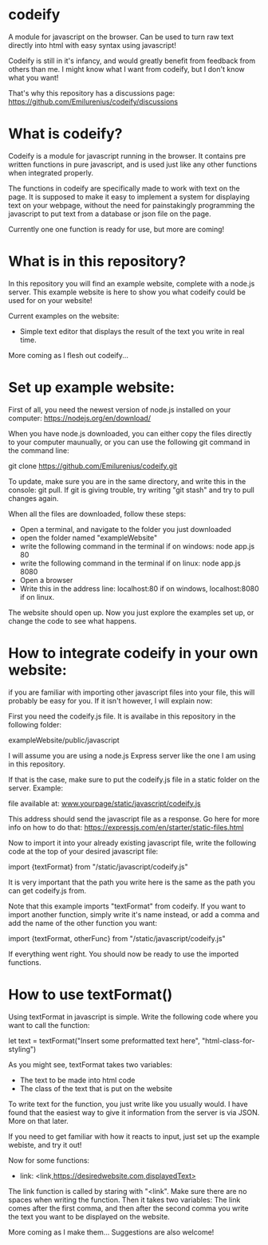 # codeify
A module for javascript on the browser. Can be used to turn raw text directly into html with easy syntax using javascript!

Codeify is still in it's infancy, and would greatly benefit from feedback from others than me.
I might know what I want from codeify, but I don't know what you want! 

That's why this repository has a discussions page: https://github.com/Emilurenius/codeify/discussions

# What is codeify?
Codeify is a module for javascript running in the browser. It contains pre written functions in pure javascript, and is used just like any other functions when integrated properly.

The functions in codeify are specifically made to work with text on the page. It is supposed to make it easy to implement a system for displaying text on your webpage,
without the need for painstakingly programming the javascript to put text from a database or json file on the page.

Currently one one function is ready for use, but more are coming!

# What is in this repository?
In this repository you will find an example website, complete with a node.js server. This example website is here to show you what codeify could be used for on your website!

Current examples on the website:
* Simple text editor that displays the result of the text you write in real time.

More coming as I flesh out codeify...

# Set up example website:
First of all, you need the newest version of node.js installed on your computer: https://nodejs.org/en/download/

When you have node.js downloaded, you can either copy the files directly to your computer maunually, or you can use the following git command in the command line:

git clone https://github.com/Emilurenius/codeify.git

To update, make sure you are in the same directory, and write this in the console: git pull.
If git is giving trouble, try writing "git stash" and try to pull changes again.

When all the files are downloaded, follow these steps:
* Open a terminal, and navigate to the folder you just downloaded
* open the folder named "exampleWebsite"
* write the following command in the terminal if on windows: node app.js 80
* write the following command in the terminal if on linux: node app.js 8080
* Open a browser
* Write this in the address line: localhost:80 if on windows, localhost:8080 if on linux.

The website should open up. Now you just explore the examples set up, or change the code to see what happens.

# How to integrate codeify in your own website:
if you are familiar with importing other javascript files into your file, this will probably be easy for you. If it isn't however,  I will explain now:

First you need the codeify.js file. It is availabe in this repository in the following folder:

exampleWebsite/public/javascript

I will assume you are using a node.js Express server like the one I am using in this repository.

If that is the case, make sure to put the codeify.js file in a static folder on the server. Example:

file available at: www.yourpage/static/javascript/codeify.js

This address should send the javascript file as a response. Go here for more info on how to do that: https://expressjs.com/en/starter/static-files.html

Now to import it into your already existing javascript file, write the following code at the top of your desired javascript file:

import {textFormat} from "/static/javascript/codeify.js"

It is very important that the path you write here is the same as the path you can get codeify.js from.

Note that this example imports "textFormat" from codeify. If you want to import another function, simply write it's name instead,
or add a comma and add the name of the other function you want:

import {textFormat, otherFunc} from "/static/javascript/codeify.js"

If everything went right. You should now be ready to use the imported functions.

# How to use textFormat()
Using textFormat in javascript is simple. Write the following code where you want to call the function:

let text = textFormat("Insert some preformatted text here", "html-class-for-styling")

As you might see, textFormat takes two variables:
* The text to be made into html code
* The class of the text that is put on the website

To write text for the function, you just write like you usually would. I have found that the easiest way to give it information from the server is via JSON. More on that later.

If you need to get familiar with how it reacts to input, just set up the example webiste, and try it out!

Now for some functions:
* link: <link,https://desiredwebsite.com,displayedText>

The link function is called by staring with "<link". Make sure there are no spaces when writing the function. Then it takes two variables: The link comes after the first comma, and then after the second comma you write the text you want to be displayed on the website.

More coming as I make them... Suggestions are also welcome!

